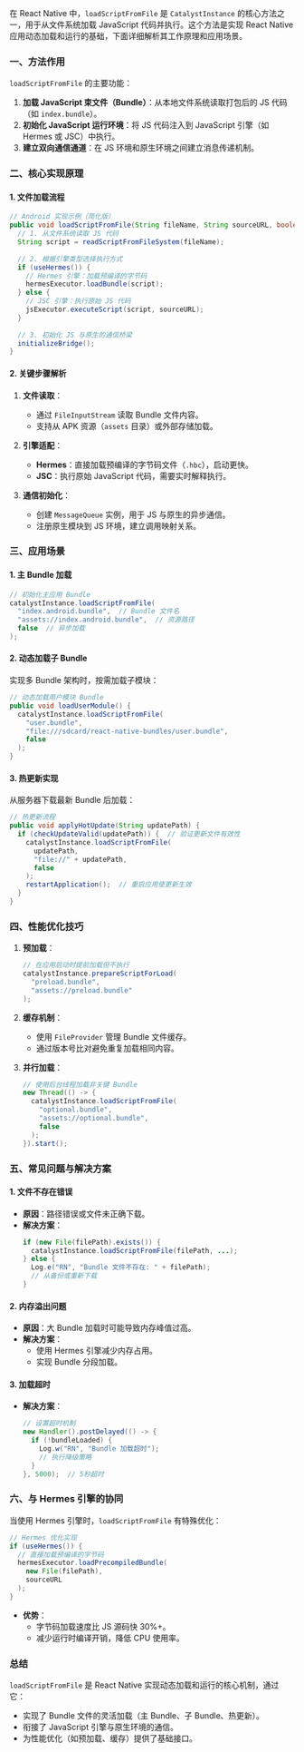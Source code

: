 在 React Native 中，`loadScriptFromFile` 是 `CatalystInstance` 的核心方法之一，用于从文件系统加载 JavaScript 代码并执行。这个方法是实现 React Native 应用动态加载和运行的基础，下面详细解析其工作原理和应用场景。


### **一、方法作用**
`loadScriptFromFile` 的主要功能：
1. **加载 JavaScript 束文件（Bundle）**：从本地文件系统读取打包后的 JS 代码（如 `index.bundle`）。
2. **初始化 JavaScript 运行环境**：将 JS 代码注入到 JavaScript 引擎（如 Hermes 或 JSC）中执行。
3. **建立双向通信通道**：在 JS 环境和原生环境之间建立消息传递机制。


### **二、核心实现原理**

#### **1. 文件加载流程**
```java
// Android 实现示例（简化版）
public void loadScriptFromFile(String fileName, String sourceURL, boolean loadSynchronously) {
  // 1. 从文件系统读取 JS 代码
  String script = readScriptFromFileSystem(fileName);
  
  // 2. 根据引擎类型选择执行方式
  if (useHermes()) {
    // Hermes 引擎：加载预编译的字节码
    hermesExecutor.loadBundle(script);
  } else {
    // JSC 引擎：执行原始 JS 代码
    jsExecutor.executeScript(script, sourceURL);
  }
  
  // 3. 初始化 JS 与原生的通信桥梁
  initializeBridge();
}
```

#### **2. 关键步骤解析**
1. **文件读取**：
   - 通过 `FileInputStream` 读取 Bundle 文件内容。
   - 支持从 APK 资源（`assets` 目录）或外部存储加载。

2. **引擎适配**：
   - **Hermes**：直接加载预编译的字节码文件（`.hbc`），启动更快。
   - **JSC**：执行原始 JavaScript 代码，需要实时解释执行。

3. **通信初始化**：
   - 创建 `MessageQueue` 实例，用于 JS 与原生的异步通信。
   - 注册原生模块到 JS 环境，建立调用映射关系。


### **三、应用场景**

#### **1. 主 Bundle 加载**
```java
// 初始化主应用 Bundle
catalystInstance.loadScriptFromFile(
  "index.android.bundle",  // Bundle 文件名
  "assets://index.android.bundle",  // 资源路径
  false  // 异步加载
);
```

#### **2. 动态加载子 Bundle**
实现多 Bundle 架构时，按需加载子模块：
```java
// 动态加载用户模块 Bundle
public void loadUserModule() {
  catalystInstance.loadScriptFromFile(
    "user.bundle",
    "file:///sdcard/react-native-bundles/user.bundle",
    false
  );
}
```

#### **3. 热更新实现**
从服务器下载最新 Bundle 后加载：
```java
// 热更新流程
public void applyHotUpdate(String updatePath) {
  if (checkUpdateValid(updatePath)) {  // 验证更新文件有效性
    catalystInstance.loadScriptFromFile(
      updatePath,
      "file://" + updatePath,
      false
    );
    restartApplication();  // 重启应用使更新生效
  }
}
```


### **四、性能优化技巧**

1. **预加载**：
   ```java
   // 在应用启动时提前加载但不执行
   catalystInstance.prepareScriptForLoad(
     "preload.bundle",
     "assets://preload.bundle"
   );
   ```

2. **缓存机制**：
   - 使用 `FileProvider` 管理 Bundle 文件缓存。
   - 通过版本号比对避免重复加载相同内容。

3. **并行加载**：
   ```java
   // 使用后台线程加载非关键 Bundle
   new Thread(() -> {
     catalystInstance.loadScriptFromFile(
       "optional.bundle",
       "assets://optional.bundle",
       false
     );
   }).start();
   ```


### **五、常见问题与解决方案**

#### **1. 文件不存在错误**
- **原因**：路径错误或文件未正确下载。
- **解决方案**：
  ```java
  if (new File(filePath).exists()) {
    catalystInstance.loadScriptFromFile(filePath, ...);
  } else {
    Log.e("RN", "Bundle 文件不存在: " + filePath);
    // 从备份或重新下载
  }
  ```

#### **2. 内存溢出问题**
- **原因**：大 Bundle 加载时可能导致内存峰值过高。
- **解决方案**：
  - 使用 Hermes 引擎减少内存占用。
  - 实现 Bundle 分段加载。

#### **3. 加载超时**
- **解决方案**：
  ```java
  // 设置超时机制
  new Handler().postDelayed(() -> {
    if (!bundleLoaded) {
      Log.w("RN", "Bundle 加载超时");
      // 执行降级策略
    }
  }, 5000);  // 5秒超时
  ```


### **六、与 Hermes 引擎的协同**

当使用 Hermes 引擎时，`loadScriptFromFile` 有特殊优化：
```java
// Hermes 优化实现
if (useHermes()) {
  // 直接加载预编译的字节码
  hermesExecutor.loadPrecompiledBundle(
    new File(filePath),
    sourceURL
  );
}
```
- **优势**：
  - 字节码加载速度比 JS 源码快 30%+。
  - 减少运行时编译开销，降低 CPU 使用率。


### **总结**

`loadScriptFromFile` 是 React Native 实现动态加载和运行的核心机制，通过它：
- 实现了 Bundle 文件的灵活加载（主 Bundle、子 Bundle、热更新）。
- 衔接了 JavaScript 引擎与原生环境的通信。
- 为性能优化（如预加载、缓存）提供了基础接口。
